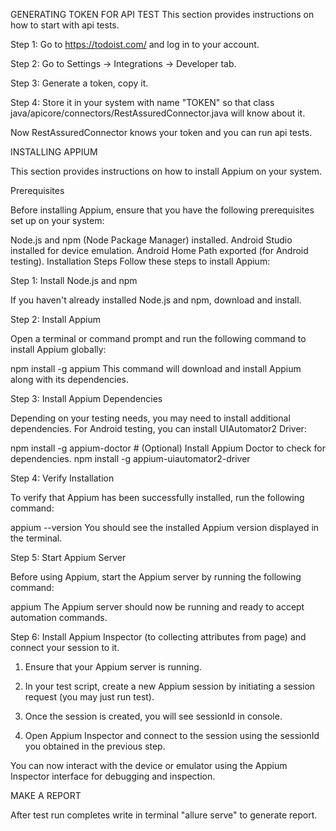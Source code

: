 GENERATING TOKEN FOR API TEST
This section provides instructions on how to start with api tests.

Step 1: Go to https://todoist.com/ and log in to your account.

Step 2: Go to Settings -> Integrations -> Developer tab.

Step 3: Generate a token, copy it.

Step 4: Store it in your system with name "TOKEN" so that class java/apicore/connectors/RestAssuredConnector.java will know about it.

Now RestAssuredConnector knows your token and you can run api tests.

INSTALLING APPIUM

This section provides instructions on how to install Appium on your system.

Prerequisites

Before installing Appium, ensure that you have the following prerequisites set up on your system:

Node.js and npm (Node Package Manager) installed.
Android Studio installed for device emulation.
Android Home Path exported (for Android testing).
Installation Steps
Follow these steps to install Appium:

Step 1: Install Node.js and npm

If you haven't already installed Node.js and npm, download and install.

Step 2: Install Appium

Open a terminal or command prompt and run the following command to install Appium globally:

npm install -g appium
This command will download and install Appium along with its dependencies.

Step 3: Install Appium Dependencies

Depending on your testing needs, you may need to install additional dependencies. For Android testing, you can install UIAutomator2 Driver:

npm install -g appium-doctor   # (Optional) Install Appium Doctor to check for dependencies.
npm install -g appium-uiautomator2-driver

Step 4: Verify Installation

To verify that Appium has been successfully installed, run the following command:

appium --version
You should see the installed Appium version displayed in the terminal.

Step 5: Start Appium Server

Before using Appium, start the Appium server by running the following command:

appium
The Appium server should now be running and ready to accept automation commands.

Step 6:
Install Appium Inspector (to collecting attributes from page) and connect your session to it.
1. Ensure that your Appium server is running.

2. In your test script, create a new Appium session by initiating a session request (you may just run test).

3. Once the session is created, you will see sessionId in console.

4. Open Appium Inspector and connect to the session using the sessionId you obtained in the previous step.

You can now interact with the device or emulator using the Appium Inspector interface for debugging and inspection.

MAKE A REPORT

After test run completes write in terminal "allure serve" to generate report.